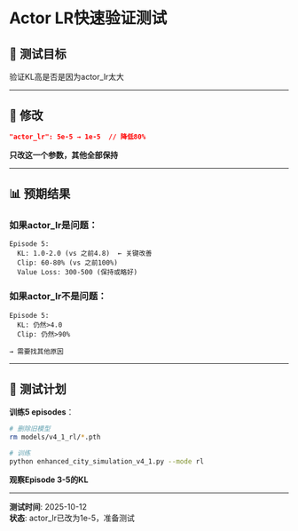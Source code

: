 # Actor LR快速验证测试

## 🎯 测试目标
验证KL高是否是因为actor_lr太大

---

## 🔧 修改
```json
"actor_lr": 5e-5 → 1e-5  // 降低80%
```

**只改这一个参数，其他全部保持**

---

## 📊 预期结果

### 如果actor_lr是问题：
```
Episode 5:
  KL: 1.0-2.0 (vs 之前4.8)  ← 关键改善
  Clip: 60-80% (vs 之前100%)
  Value Loss: 300-500 (保持或略好)
```

### 如果actor_lr不是问题：
```
Episode 5:
  KL: 仍然>4.0
  Clip: 仍然>90%
  
→ 需要找其他原因
```

---

## 🚀 测试计划

**训练5 episodes**：
```bash
# 删除旧模型
rm models/v4_1_rl/*.pth

# 训练
python enhanced_city_simulation_v4_1.py --mode rl
```

**观察Episode 3-5的KL**

---

**测试时间**: 2025-10-12  
**状态**: actor_lr已改为1e-5，准备测试




